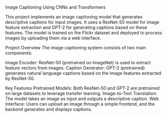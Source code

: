 Image Captioning Using CNNs and Transformers

This project implements an image captioning model that generates descriptive captions for input images. It uses a ResNet-50 model for image feature extraction and GPT-2 for generating captions based on these features. The model is trained on the Flickr dataset and deployed to process images by uploading them via a web interface.

Project Overview
The image captioning system consists of two main components:

Image Encoder: ResNet-50 (pretrained on ImageNet) is used to extract feature vectors from images.
Caption Generator: GPT-2 (pretrained) generates natural language captions based on the image features extracted by ResNet-50.

Key Features
Pretrained Models: Both ResNet-50 and GPT-2 are pretrained on large datasets to leverage transfer learning.
Image-to-Text Translation: The model takes an image as input and outputs a descriptive caption.
Web Interface: Users can upload an image through a simple frontend, and the backend generates and displays captions. 
